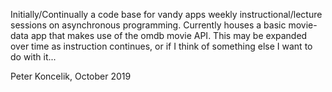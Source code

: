 Initially/Continually a code base for vandy apps weekly instructional/lecture sessions on asynchronous programming. Currently houses a basic movie-data app that makes use of the omdb movie API. This may be expanded over time as instruction continues, or if I think of something else I want to do with it...

Peter Koncelik, October 2019